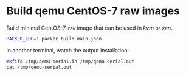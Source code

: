# Build qemu CentOS-7 raw images

Build minimal CentOS-7 `raw` image that can be used in _kvm_ or _xen_.

```bash
PACKER_LOG=1 packer build main.json
```

In another terminal, watch the output installation:

```bash
mkfifo /tmp/qemu-serial.in /tmp/qemu-serial.out
cat /tmp/qemu-serial.out

```
